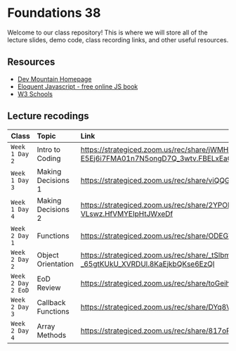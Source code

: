 # Foundations 38

Welcome to our class repository! This is where we will store all of the lecture slides, demo code, class recording links, and other useful resources.


## Resources

 - [Dev Mountain Homepage](https://ed.devmountain.com/)
 - [Eloquent Javascript - free online JS book](https://eloquentjavascript.net/)
 - [W3 Schools](https://www.w3schools.com/js/default.asp)


## Lecture recodings


| Class | Topic     | Link                |
| :-------- | :------- | :------------------------- |
| `Week 1 Day 2` | Intro to Coding | https://strategiced.zoom.us/rec/share/jWMH2pMAdwFoaerV-Mp3cLbWcxEaP1VeR3Pw-E5Ej6i7FMA01n7N5ongD7Q_3wtv.FBELxEaQtsTkFIed |
| `Week 1 Day 3` | Making Decisions 1 | https://strategiced.zoom.us/rec/share/viQQGS27nYC5WNiiRMuTojKkyPD7lLs8bqODDtXhXpO7nlOjE2xgeZgMpBAoVkAe.Ya0WoVqOLlml0o9a |
| `Week 1 Day 4` | Making Decisions 2 | https://strategiced.zoom.us/rec/share/2YPONNpsoA8nQrx2D6Pzc1muDXP-56hfs6mN9EQeGPT4jMpxjPx7v4fM2k-VLswz.HfVMYEIpHtJWxeDf |
| `Week 2 Day 1` | Functions | https://strategiced.zoom.us/rec/share/ODEGTFyLl2UjDKZIUDE__U1saYjHTYIrtexMowSxQEQcQCoxiSrgZHEuhcxXzHNO.-8HQOU0LEojHn8fq |
| `Week 2 Day 2` | Object Orientation | https://strategiced.zoom.us/rec/share/_tSlbmAPnZ1J8grcWf4e98-kODWtCf4nvWKR8WTgOA1wVrC-_65gtKUkU_XVRDUl.8KaEjkbQKse6EzQl |
| `Week 2 Day 2 EoD` | EoD Review | https://strategiced.zoom.us/rec/share/toGeih9RhxyXFbqnySq0URC2p3fJaE81Plh8ys63xXErM9mlaQ8ktGu2wa4t7lND.pQhdGnlP9_BFHo3q |
| `Week 2 Day 3` | Callback Functions | https://strategiced.zoom.us/rec/share/DYq8VUm62U6oss1tIMG85lXliivF8MJutmf4nKXOiyFRnCjxBjeEfd8DNz1ZtRLX.PbVvukCM00f5U75- |
| `Week 2 Day 4` | Array Methods | https://strategiced.zoom.us/rec/share/817oR1bEf0pK4qo6ozplOfRTmiVJpvNZxrsS_Ay6W4Nhnj2uGCg1bMTj5H5LPlUA.9oMfibWfzlrkQanw |